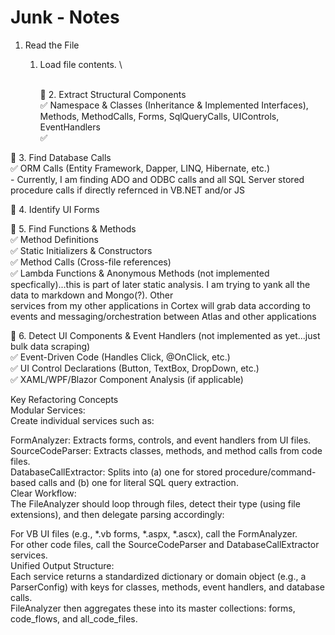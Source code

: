 # Junk - Notes

1. Read the File
   1. Load file contents.      \
      \
      🔹 2. Extract Structural Components      \
      ✅ Namespace & Classes (Inheritance & Implemented Interfaces), Methods, MethodCalls, Forms, SqlQueryCalls, UIControls, EventHandlers      \
      ✅

🔹 3. Find Database Calls\
✅ ORM Calls (Entity Framework, Dapper, LINQ, Hibernate, etc.)\
\- Currently, I am finding ADO and ODBC calls and all SQL Server stored procedure calls if directly refernced in VB.NET and/or JS

🔹 4. Identify UI Forms

🔹 5. Find Functions & Methods\
✅ Method Definitions\
✅ Static Initializers & Constructors\
✅ Method Calls (Cross-file references)\
✅ Lambda Functions & Anonymous Methods (not implemented specfically)...this is part of later static analysis. I am trying to yank all the data to markdown and Mongo(?). Other\
services from my other applications in Cortex will grab data according to events and messaging/orchestration between Atlas and other applications

🔹 6. Detect UI Components & Event Handlers (not implemented as yet...just bulk data scraping)\
✅ Event-Driven Code (Handles Click, @OnClick, etc.)\
✅ UI Control Declarations (Button, TextBox, DropDown, etc.)\
✅ XAML/WPF/Blazor Component Analysis (if applicable)

Key Refactoring Concepts\
Modular Services:\
Create individual services such as:

FormAnalyzer: Extracts forms, controls, and event handlers from UI files.\
SourceCodeParser: Extracts classes, methods, and method calls from code files.\
DatabaseCallExtractor: Splits into (a) one for stored procedure/command-based calls and (b) one for literal SQL query extraction.\
Clear Workflow:\
The FileAnalyzer should loop through files, detect their type (using file extensions), and then delegate parsing accordingly:

For VB UI files (e.g., \*.vb forms, \*.aspx, \*.ascx), call the FormAnalyzer.\
For other code files, call the SourceCodeParser and DatabaseCallExtractor services.\
Unified Output Structure:\
Each service returns a standardized dictionary or domain object (e.g., a ParserConfig) with keys for classes, methods, event handlers, and database calls.\
FileAnalyzer then aggregates these into its master collections: forms, code\_flows, and all\_code\_files.
